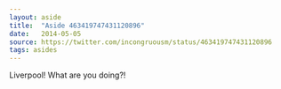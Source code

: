 ```yaml
---
layout: aside
title:  "Aside 463419747431120896"
date:   2014-05-05
source: https://twitter.com/incongruousm/status/463419747431120896
tags: asides
---
```


Liverpool! What are you doing?!